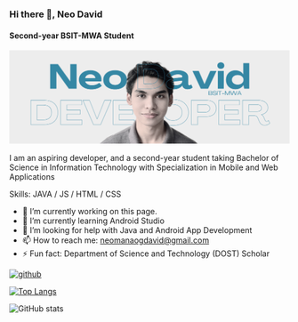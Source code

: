### Hi there 👋, Neo David
#### Second-year BSIT-MWA Student
![Software Developer](https://github.com/neomdavid/neomdavid/blob/main/GitHubHeader.png)

I am an aspiring developer, and a second-year student taking Bachelor of Science in Information Technology with Specialization in Mobile and Web Applications

Skills: JAVA / JS / HTML / CSS

- 🔭 I’m currently working on this page. 
- 🌱 I’m currently learning Android Studio 
- 🤔 I’m looking for help with Java and Android App Development 
- 📫 How to reach me: neomanaogdavid@gmail.com 
- ⚡ Fun fact: Department of Science and Technology (DOST) Scholar 


[<img src='https://cdn.jsdelivr.net/npm/simple-icons@3.0.1/icons/github.svg' alt='github' height='40'>](https://github.com/neomdavid)  

[![Top Langs](https://github-readme-stats.vercel.app/api/top-langs/?username=neomdavid)](https://github.com/anuraghazra/github-readme-stats)

![GitHub stats](https://github-readme-stats.vercel.app/api?username=neomdavid&show_icons=true)  

